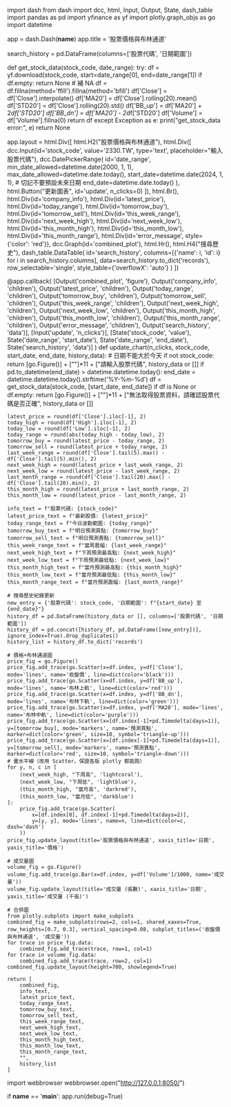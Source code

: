 import dash
from dash import dcc, html, Input, Output, State, dash_table
import pandas as pd
import yfinance as yf
import plotly.graph_objs as go
import datetime

app = dash.Dash(__name__)
app.title = '股票價格與布林通道'

search_history = pd.DataFrame(columns=['股票代碼', '日期範圍'])

def get_stock_data(stock_code, date_range):
    try:
        df = yf.download(stock_code, start=date_range[0], end=date_range[1])
        if df.empty:
            return None
        # 補 NA
        df = df.fillna(method='ffill').fillna(method='bfill')
        df['Close'] = df['Close'].interpolate()
        df['MA20'] = df['Close'].rolling(20).mean()
        df['STD20'] = df['Close'].rolling(20).std()
        df['BB_up'] = df['MA20'] + 2*df['STD20']
        df['BB_dn'] = df['MA20'] - 2*df['STD20']
        df['Volume'] = df['Volume'].fillna(0)
        return df
    except Exception as e:
        print("get_stock_data error:", e)
        return None

app.layout = html.Div([
    html.H2("股票價格與布林通道"),
    html.Div([
        dcc.Input(id='stock_code', value='2330.TW', type='text', placeholder="輸入股票代碼"),
        dcc.DatePickerRange(
            id='date_range',
            min_date_allowed=datetime.date(2000, 1, 1),
            max_date_allowed=datetime.date.today(),
            start_date=datetime.date(2024, 1, 1),  # 切記不要預設未來日期
            end_date=datetime.date.today()
        ),
        html.Button("更新圖表", id='update', n_clicks=0)
    ]),
    html.Br(),
    html.Div(id='company_info'),
    html.Div(id='latest_price'),
    html.Div(id='today_range'),
    html.Div(id='tomorrow_buy'),
    html.Div(id='tomorrow_sell'),
    html.Div(id='this_week_range'),
    html.Div(id='next_week_high'),
    html.Div(id='next_week_low'),
    html.Div(id='this_month_high'),
    html.Div(id='this_month_low'),
    html.Div(id='this_month_range'),
    html.Div(id='error_message', style={'color': 'red'}),
    dcc.Graph(id='combined_plot'),
    html.Hr(),
    html.H4("搜尋歷史"),
    dash_table.DataTable(
        id='search_history',
        columns=[{'name': i, 'id': i} for i in search_history.columns],
        data=search_history.to_dict('records'),
        row_selectable='single',
        style_table={'overflowX': 'auto'}
    )
])

@app.callback(
    [Output('combined_plot', 'figure'),
     Output('company_info', 'children'),
     Output('latest_price', 'children'),
     Output('today_range', 'children'),
     Output('tomorrow_buy', 'children'),
     Output('tomorrow_sell', 'children'),
     Output('this_week_range', 'children'),
     Output('next_week_high', 'children'),
     Output('next_week_low', 'children'),
     Output('this_month_high', 'children'),
     Output('this_month_low', 'children'),
     Output('this_month_range', 'children'),
     Output('error_message', 'children'),
     Output('search_history', 'data')],
    [Input('update', 'n_clicks')],
    [State('stock_code', 'value'),
     State('date_range', 'start_date'),
     State('date_range', 'end_date'),
     State('search_history', 'data')]
)
def update_chart(n_clicks, stock_code, start_date, end_date, history_data):
    # 日期不能大於今天
    if not stock_code:
        return [go.Figure()] + [""]*11 + ["請輸入股票代碼", history_data or []]
    if pd.to_datetime(end_date) > datetime.datetime.today():
        end_date = datetime.datetime.today().strftime('%Y-%m-%d')
    df = get_stock_data(stock_code, [start_date, end_date])
    if df is None or df.empty:
        return [go.Figure()] + [""]*11 + ["無法取得股票資料，請確認股票代碼是否正確", history_data or []]

    latest_price = round(df['Close'].iloc[-1], 2)
    today_high = round(df['High'].iloc[-1], 2)
    today_low = round(df['Low'].iloc[-1], 2)
    today_range = round(abs(today_high - today_low), 2)
    tomorrow_buy = round(latest_price - today_range, 2)
    tomorrow_sell = round(latest_price + today_range, 2)
    last_week_range = round(df['Close'].tail(5).max() - df['Close'].tail(5).min(), 2)
    next_week_high = round(latest_price + last_week_range, 2)
    next_week_low = round(latest_price - last_week_range, 2)
    last_month_range = round(df['Close'].tail(20).max() - df['Close'].tail(20).min(), 2)
    this_month_high = round(latest_price + last_month_range, 2)
    this_month_low = round(latest_price - last_month_range, 2)

    info_text = f"股票代碼: {stock_code}"
    latest_price_text = f"最新股價: {latest_price}"
    today_range_text = f"今日波動範圍: {today_range}"
    tomorrow_buy_text = f"明日預測買點: {tomorrow_buy}"
    tomorrow_sell_text = f"明日預測賣點: {tomorrow_sell}"
    this_week_range_text = f"當周震幅: {last_week_range}"
    next_week_high_text = f"下周預測最高點: {next_week_high}"
    next_week_low_text = f"下周預測最低點: {next_week_low}"
    this_month_high_text = f"當月預測最高點: {this_month_high}"
    this_month_low_text = f"當月預測最低點: {this_month_low}"
    this_month_range_text = f"當月預測震幅: {last_month_range}"

    # 搜尋歷史紀錄更新
    new_entry = {'股票代碼': stock_code, '日期範圍': f"{start_date} 至 {end_date}"}
    history_df = pd.DataFrame(history_data or [], columns=['股票代碼', '日期範圍'])
    history_df = pd.concat([history_df, pd.DataFrame([new_entry])], ignore_index=True).drop_duplicates()
    history_list = history_df.to_dict('records')

    # 價格+布林通道圖
    price_fig = go.Figure()
    price_fig.add_trace(go.Scatter(x=df.index, y=df['Close'], mode='lines', name='收盤價', line=dict(color='black')))
    price_fig.add_trace(go.Scatter(x=df.index, y=df['BB_up'], mode='lines', name='布林上軌', line=dict(color='red')))
    price_fig.add_trace(go.Scatter(x=df.index, y=df['BB_dn'], mode='lines', name='布林下軌', line=dict(color='green')))
    price_fig.add_trace(go.Scatter(x=df.index, y=df['MA20'], mode='lines', name='布林中軌', line=dict(color='purple')))
    price_fig.add_trace(go.Scatter(x=[df.index[-1]+pd.Timedelta(days=1)], y=[tomorrow_buy], mode='markers', name='預測買點', marker=dict(color='green', size=10, symbol='triangle-up')))
    price_fig.add_trace(go.Scatter(x=[df.index[-1]+pd.Timedelta(days=1)], y=[tomorrow_sell], mode='markers', name='預測賣點', marker=dict(color='red', size=10, symbol='triangle-down')))
    # 畫水平線（改用 Scatter，保證各版 plotly 都能跑）
    for y, n, c in [
        (next_week_high, "下周高", 'lightcoral'),
        (next_week_low, "下周低", 'lightblue'),
        (this_month_high, "當月高", 'darkred'),
        (this_month_low, "當月低", 'darkblue')
    ]:
        price_fig.add_trace(go.Scatter(
            x=[df.index[0], df.index[-1]+pd.Timedelta(days=2)],
            y=[y, y], mode='lines', name=n, line=dict(color=c, dash='dash')
        ))
    price_fig.update_layout(title='股票價格與布林通道', xaxis_title='日期', yaxis_title='價格')

    # 成交量圖
    volume_fig = go.Figure()
    volume_fig.add_trace(go.Bar(x=df.index, y=df['Volume']/1000, name='成交量'))
    volume_fig.update_layout(title='成交量 (張數)', xaxis_title='日期', yaxis_title='成交量 (千張)')

    # 合併圖
    from plotly.subplots import make_subplots
    combined_fig = make_subplots(rows=2, cols=1, shared_xaxes=True, row_heights=[0.7, 0.3], vertical_spacing=0.08, subplot_titles=('收盤價與布林通道', '成交量'))
    for trace in price_fig.data:
        combined_fig.add_trace(trace, row=1, col=1)
    for trace in volume_fig.data:
        combined_fig.add_trace(trace, row=2, col=1)
    combined_fig.update_layout(height=700, showlegend=True)

    return [
        combined_fig,
        info_text,
        latest_price_text,
        today_range_text,
        tomorrow_buy_text,
        tomorrow_sell_text,
        this_week_range_text,
        next_week_high_text,
        next_week_low_text,
        this_month_high_text,
        this_month_low_text,
        this_month_range_text,
        "",
        history_list
    ]

import webbrowser
webbrowser.open("http://127.0.0.1:8050/")

if __name__ == '__main__':
    app.run(debug=True)
